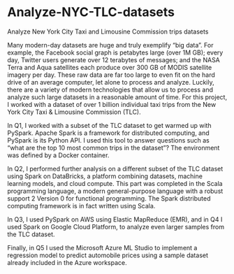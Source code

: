 # Analyze-NYC-TLC-datasets
Analyze New York City Taxi and Limousine Commission trips datasets

Many modern-day datasets are huge and truly exemplify “big data”. For example, the Facebook social graph is petabytes large (over 1M GB); every day, Twitter users generate over 12 terabytes of messages; and the NASA Terra and Aqua satellites each produce over 300 GB of MODIS satellite imagery per day. These raw data are far too large to even fit on the hard drive of an average computer, let alone to process and analyze. Luckily, there are a variety of modern technologies that allow us to process and analyze such large datasets in a reasonable amount of time. For this project, I worked with a dataset of over 1 billion individual taxi trips from the New York City Taxi & Limousine Commission (TLC).

In Q1, I worked with a subset of the TLC dataset to get warmed up with PySpark. Apache Spark is a framework for distributed computing, and PySpark is its Python API. I used this tool to answer questions such as “what are the top 10 most common trips in the dataset”? The environment was defined by a Docker container.

In Q2, I performed further analysis on a different subset of the TLC dataset using Spark on DataBricks, a platform combining datasets, machine learning models, and cloud compute. This part was completed in the Scala programming language, a modern general-purpose language with a robust support 2 Version 0 for functional programming. The Spark distributed computing framework is in fact written using Scala.

In Q3, I used PySpark on AWS using Elastic MapReduce (EMR), and in Q4 I used Spark on Google Cloud Platform, to analyze even larger samples from the TLC dataset.

Finally, in Q5 I used the Microsoft Azure ML Studio to implement a regression model to predict automobile prices using a sample dataset already included in the Azure workspace.
